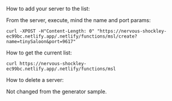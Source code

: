 How to add your server to the list:

From the server, execute, mind the name and port params:

`curl -XPOST -H"Content-Length: 0" "https://nervous-shockley-ec99bc.netlify.app/.netlify/functions/msl/create?name=tinySaloon&port=9617"`

How to get the current list:

`curl https://nervous-shockley-ec99bc.netlify.app/.netlify/functions/msl`

How to delete a server:

Not changed from the generator sample.